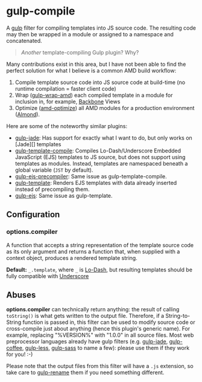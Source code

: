 # gulp-compile

A [gulp][] filter for compiling templates into JS source code. The resulting code may then be
wrapped in a module or assigned to a namespace and concatenated.

> *Another* template-compiling Gulp plugin? Why?

Many contributions exist in this area, but I have not been able to find the perfect solution
for what I believe is a common AMD build workflow:

1.  Compile template source code into JS source code at build-time (no runtime compilation =
    faster client code)
2.  Wrap ([gulp-wrap-amd][]) each compiled template in a module for inclusion in, for example,
    [Backbone][] Views 
3.  Optimize ([amd-optimize][]) all AMD modules for a production environment ([Almond][]).

Here are some of the noteworthy similar plugins:

* [gulp-jade][]: Has support for exactly what I want to do, but only works on [Jade][]
  templates
* [gulp-template-compile][]: Compiles Lo-Dash/Underscore Embedded JavaScript (EJS) templates
  to JS source, but does not support using templates as modules. Instead, templates are
  namespaced beneath a global variable (`JST` by default).
* [gulp-ejs-precompiler][]: Same issue as gulp-template-compile.
* [gulp-template][]: Renders EJS templates with data already inserted instead of precompiling them.
* [gulp-ejs][]: Same issue as gulp-template.


## Configuration

### options.compiler

A function that accepts a string representation of the template source code as its only
argument and returns a function that, when supplied with a context object, produces a
rendered template string.

**Default:** `_.template`, where `_` is [Lo-Dash][], but resulting templates should be fully
compatible with [Underscore][]


## Abuses

**options.compiler** can technically return anything: the result of calling `toString()` is
what gets written to the output file. Therefore, if a String-to-String function is passed
in, this filter can be used to modify source code or cross-compile just about anything
(hence this plugin's generic name). For example, replacing "%VERSION%" with "1.0.0" in all
source files. Most web preprocessor languages already have gulp filters (e.g. [gulp-jade][],
[gulp-coffee][], [gulp-less][], [gulp-sass][] to name a few): please use them if they work
for you! :-) 

Please note that the output files from this filter will have a `.js` extension, so take care
to [gulp-rename][] them if you need something different.



[almond]: https://github.com/jrburke/almond
[amd-optimize]: https://github.com/scalableminds/amd-optimize
[backbone]: http://backbonejs.org
[gulp]: http://gulpjs.com
[gulp-coffee]: https://github.com/wearefractal/gulp-coffee
[gulp-ejs]: https://github.com/rogeriopvl/gulp-ejs
[gulp-ejs-precompiler]: https://github.com/christophehurpeau/gulp-ejs-precompiler
[gulp-jade]: https://github.com/phated/gulp-jade
[gulp-less]: https://github.com/plus3network/gulp-less
[gulp-rename]: https://github.com/hparra/gulp-rename
[gulp-sass]: https://github.com/dlmanning/gulp-sass
[gulp-template]: https://github.com/sindresorhus/gulp-template
[gulp-template-compile]: https://github.com/ingro/gulp-template-compile
[gulp-wrap-amd]: https://github.com/phated/gulp-wrap-amd
[lo-dash]: http://lodash.com
[underscore]: http://underscorejs.org
